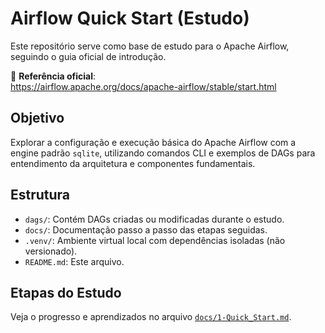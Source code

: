# Airflow Quick Start (Estudo)

Este repositório serve como base de estudo para o Apache Airflow, seguindo o guia oficial de introdução.

📘 **Referência oficial**:  
https://airflow.apache.org/docs/apache-airflow/stable/start.html

## Objetivo

Explorar a configuração e execução básica do Apache Airflow com a engine padrão `sqlite`, utilizando comandos CLI e exemplos de DAGs para entendimento da arquitetura e componentes fundamentais.

## Estrutura

- `dags/`: Contém DAGs criadas ou modificadas durante o estudo.
- `docs/`: Documentação passo a passo das etapas seguidas.
- `.venv/`: Ambiente virtual local com dependências isoladas (não versionado).
- `README.md`: Este arquivo.

## Etapas do Estudo

Veja o progresso e aprendizados no arquivo [`docs/1-Quick_Start.md`](docs/1-Quick_Start.md).
